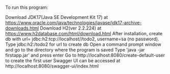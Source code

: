 To run this program:

Download JDK17(Java SE Development Kit 17) at https://www.oracle.com/java/technologies/javase/jdk17-archive-downloads.html
Download H2(ver 2.2.224) at https://www.h2database.com/html/download.html 
After installation, create db with url= jdbc:h2:tcp://localhost//todo2, username=sa (no password). Type jdbc:h2:/todo2 for url to create db
Open a command prompt window and go to the directory where the program is saved
Type 'java -jar firstapp.jar' and press enter
Go to http://localhost:8080/create-default-user to create the first user
Swagger UI can be accessed at http://localhost:8080/swagger-ui/index.html
